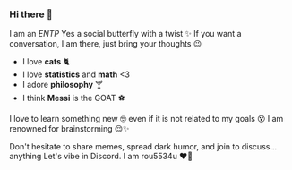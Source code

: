 ### Hi there 👋

I am an *ENTP*
Yes a social butterfly with a twist ✨
If you want a conversation, I am there, just bring your thoughts 😉

- I love **cats** 🐈
- I love **statistics** and **math** <3
- I adore **philosophy** 🍸
- I think **Messi** is the GOAT ⚽

I love to learn something new 🤓 even if it is not related to my goals 😵
I am renowned for brainstorming 😌✨

Don't hesitate to share memes, spread dark humor, and join to discuss... anything
Let's vibe in Discord.
I am rou5534u
❤💙
